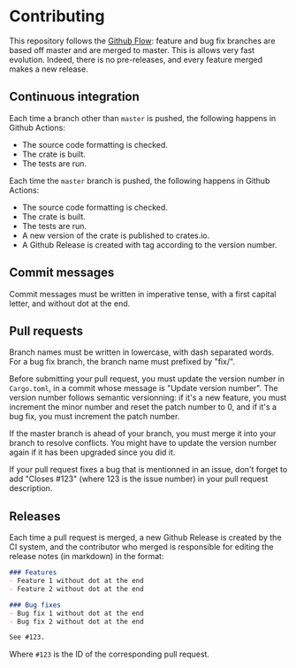 # Contributing

This repository follows the [Github Flow](https://githubflow.github.io): feature and bug fix branches are based off master and are merged to master. This is allows very fast evolution. Indeed, there is no pre-releases, and every feature merged makes a new release.

## Continuous integration

Each time a branch other than `master` is pushed, the following happens in Github Actions:

- The source code formatting is checked.
- The crate is built.
- The tests are run.

Each time the `master` branch is pushed, the following happens in Github Actions:

- The source code formatting is checked.
- The crate is built.
- The tests are run.
- A new version of the crate is published to crates.io.
- A Github Release is created with tag according to the version number.

## Commit messages

Commit messages must be written in imperative tense, with a first capital letter, and without dot at the end.

## Pull requests

Branch names must be written in lowercase, with dash separated words. For a bug fix branch, the branch name must prefixed by "fix/".

Before submitting your pull request, you must update the version number in `Cargo.toml`, in a commit whose message is "Update version number". The version number follows semantic versionning: if it's a new feature, you must increment the minor number and reset the patch number to 0, and if it's a bug fix, you must increment the patch number.

If the master branch is ahead of your branch, you must merge it into your branch to resolve conflicts. You might have to update the version number again if it has been upgraded since you did it.

If your pull request fixes a bug that is mentionned in an issue, don't forget to add "Closes #123" (where 123 is the issue number) in your pull request description.

## Releases

Each time a pull request is merged, a new Github Release is created by the CI system, and the contributor who merged is responsible for editing the release notes (in markdown) in the format:

```markdown
### Features
- Feature 1 without dot at the end
- Feature 2 without dot at the end

### Bug fixes
- Bug fix 1 without dot at the end
- Bug fix 2 without dot at the end

See #123.
```

Where `#123` is the ID of the corresponding pull request.